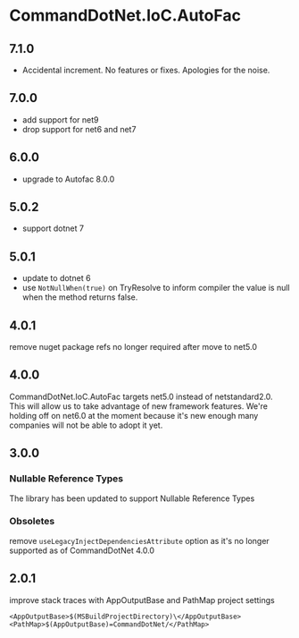 # CommandDotNet.IoC.AutoFac

## 7.1.0

* Accidental increment. No features or fixes. Apologies for the noise.

## 7.0.0

* add support for net9
* drop support for net6 and net7

## 6.0.0

* upgrade to Autofac 8.0.0

## 5.0.2

* support dotnet 7

## 5.0.1

* update to dotnet 6
* use `NotNullWhen(true)` on TryResolve to inform compiler the value is null when the method returns false.

## 4.0.1

remove nuget package refs no longer required after move to net5.0

## 4.0.0

CommandDotNet.IoC.AutoFac targets net5.0 instead of netstandard2.0.  This will allow us to take advantage of new framework features.
We're holding off on net6.0 at the moment because it's new enough many companies will not be able to adopt it yet.

## 3.0.0

### Nullable Reference Types

The library has been updated to support Nullable Reference Types

### Obsoletes

remove `useLegacyInjectDependenciesAttribute` option as it's no longer supported as of CommandDotNet 4.0.0

## 2.0.1

improve stack traces with AppOutputBase and PathMap project settings
```
<AppOutputBase>$(MSBuildProjectDirectory)\</AppOutputBase>
<PathMap>$(AppOutputBase)=CommandDotNet/</PathMap>
```

